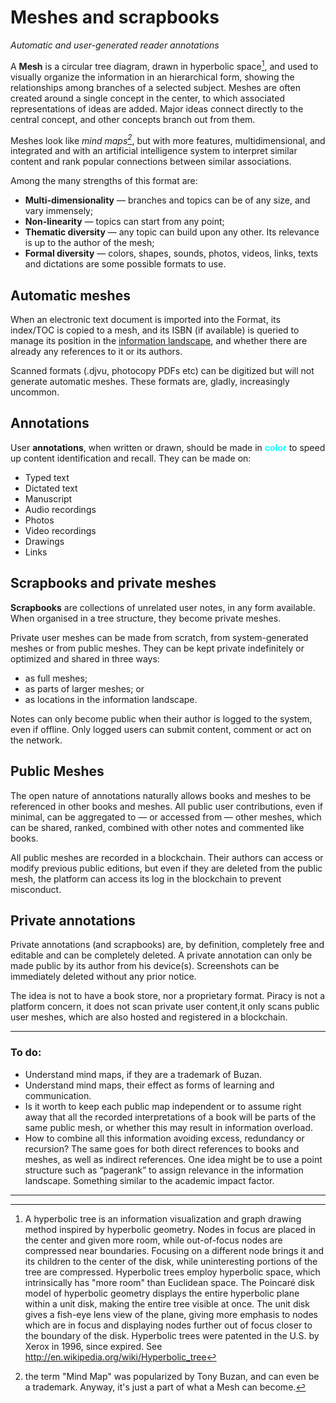 # Meshes and scrapbooks
*Automatic and user-generated reader annotations*

A **Mesh** is a circular tree diagram, drawn in hyperbolic space[^1], and used to visually organize the information in an hierarchical form, showing the relationships among branches of a selected subject. Meshes are often created around a single concept in the center, to which associated representations of ideas are added. Major ideas connect directly to the central concept, and other concepts branch out from them.

Meshes look like *mind maps[^2]*, but with more features, multidimensional, and integrated and with an artificial intelligence system to interpret similar content and rank popular connections between similar associations.

Among the many strengths of this format are:
- **Multi-dimensionality** — branches and topics can be of any size, and vary immensely;
- **Non-linearity** — topics can start from any point;
- **Thematic diversity** — any topic can build upon any other. Its relevance is up to the author of the mesh;
- **Formal diversity** — colors, shapes, sounds, photos, videos, links, texts and dictations are some possible formats to use.


## Automatic meshes

When an electronic text document is imported into the Format, its index/TOC is copied to a mesh, and its ISBN (if available) is queried to manage its position in the [information landscape](landscape.md), and whether there are already any references to it or its authors.

Scanned formats (.djvu, photocopy PDFs etc) can be digitized but will not generate automatic meshes. These formats are, gladly, increasingly uncommon.


## Annotations

User **annotations**, when written or drawn, should be made in **<span style="color:#18ffff">color</span>** to speed up content identification and recall. They can be made on:
- Typed text
- Dictated text
- Manuscript
- Audio recordings
- Photos
- Video recordings
- Drawings
- Links


## Scrapbooks and private meshes

**Scrapbooks** are collections of unrelated user notes, in any form available. When organised in a tree structure, they become private meshes.

Private user meshes can be made from scratch, from system-generated meshes or from public meshes. They can be kept private indefinitely or optimized and shared in three ways:
- as full meshes;
- as parts of larger meshes; or
- as locations in the information landscape.

Notes can only become public when their author is logged to the system, even if offline. Only logged users can submit content, comment or act on the network.


## Public Meshes

The open nature of annotations naturally allows books and meshes to be referenced in other books and meshes. All public user contributions, even if minimal, can be aggregated to — or accessed from — other meshes, which can be shared, ranked, combined with other notes and commented like books.

All public meshes are recorded in a blockchain. Their authors can access or modify previous public editions, but even if they are deleted from the public mesh, the platform can access its log in the blockchain to prevent misconduct.


## Private annotations

Private annotations (and scrapbooks) are, by definition, completely free and editable and can be completely deleted. A private annotation can only be made public by its author from his device(s). Screenshots can be immediately deleted without any prior notice.

The idea is not to have a book store, nor a proprietary format. Piracy is not a platform concern, it does not scan private user content,it only scans public user meshes, which are also hosted and registered in a blockchain.



---
### To do:
- Understand mind maps, if they are a trademark of Buzan.
- Understand mind maps, their effect as forms of learning and communication.
- Is it worth to keep each public map independent or to assume right away that all the recorded interpretations of a book will be parts of the same public mesh, or whether this may result in information overload.
- How to combine all this information avoiding excess, redundancy or recursion? The same goes for both direct references to books and meshes, as well as indirect references. One idea might be to use a point structure such as “pagerank” to assign relevance in the information landscape. Something similar to the academic impact factor.

---

[^1]: A hyperbolic tree is an information visualization and graph drawing method inspired by hyperbolic geometry. Nodes in focus are placed in the center and given more room, while out-of-focus nodes are compressed near  boundaries. Focusing on a different node brings it and its children to the center of the disk, while uninteresting portions of the tree are compressed. Hyperbolic trees employ hyperbolic space, which intrinsically has "more room" than Euclidean space. The Poincaré disk model of hyperbolic geometry displays the entire hyperbolic plane within a unit disk, making the entire tree visible at once. The unit disk gives a fish-eye lens view of the plane, giving more emphasis to nodes which are in focus and displaying nodes further out of focus closer to the boundary of the disk. Hyperbolic trees were patented in the U.S. by Xerox in 1996, since expired. See http://en.wikipedia.org/wiki/Hyperbolic_tree

[^2]: the term "Mind Map" was popularized by Tony Buzan, and can even be a trademark. Anyway, it's just a part of what a Mesh can become.
